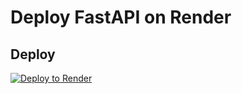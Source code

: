 # Deploy FastAPI on Render

## Deploy
[![Deploy to Render](https://render.com/images/deploy-to-render-button.svg)](https://render.com/deploy?repo=https://github.com/SS7SS/test)

